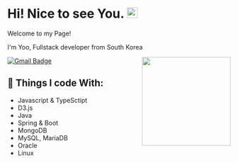 <h1>  Hi! Nice to see You. <img src='https://qpluspicture.oss-cn-beijing.aliyuncs.com/6LjjQA/Hi.gif' alt='Hi' width="24"/></h1>

<p>Welcome to my Page!</p>
<p>I'm Yoo, Fullstack developer from South Korea</p>

<img align='right' src='https://media.giphy.com/media/bcKmIWkUMCjVm/giphy.gif' width='200"'>

[![Gmail Badge](https://img.shields.io/badge/-dbwjdghman93@gmail.com-d14836?style=flat-square&logo=Gmail&logoColor=white&link=mailto:dbwjdghman93@gmail.com)](mailto:dbwjdghman93@gmail.com)
## 🎈 Things I code With:
- Javascript & TypeSctipt
- D3.js
- Java
- Spring & Boot
- MongoDB
- MySQL, MariaDB
- Oracle
- Linux
